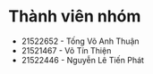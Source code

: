 # Thành viên nhóm
- 21522652 - Tống Võ Anh Thuận
- 21521467 - Võ Tín Thiện
- 21522446 - Nguyễn Lê Tiến Phát